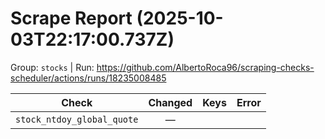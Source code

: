 # Scrape Report (2025-10-03T22:17:00.737Z)

Group: `stocks`  |  Run: https://github.com/AlbertoRoca96/scraping-checks-scheduler/actions/runs/18235008485

| Check | Changed | Keys | Error |
|---|:---:|:--|:--|
| `stock_ntdoy_global_quote` | — |  |  |
